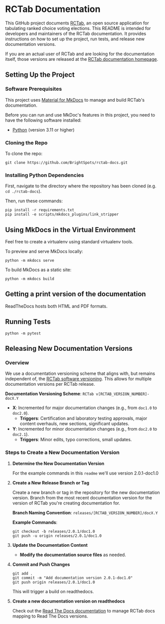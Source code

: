 # RCTab Documentation

This GitHub project documents [RCTab](https://rcvresources.org/rctab), an open source application for tabulating ranked choice voting elections. This README is intended for developers and maintainers of the RCTab documentation. It provides instructions on how to set up the project, run tests, and release new documentation versions.

If you are an actual user of RCTab and are looking for the documentation itself, those versions are released at the [RCTab documentation homepage](https://rctab-docs.readthedocs.io/).

## Setting Up the Project

### Software Prerequisites
This project uses [Material for MkDocs](https://squidfunk.github.io/mkdocs-material/) to manage and build RCTab's
documentation.

Before you can run and use MkDoc's features in this project, you need to have the following software installed:

- [Python](https://www.python.org/downloads/) (version 3.11 or higher)

### Cloning the Repo

To clone the repo:
```shell
git clone https://github.com/BrightSpots/rctab-docs.git
```

### Installing Python Dependencies

First, navigate to the directory where the repository has been cloned (e.g. `cd ./rctab-docs`).

Then, run these commands:
```shell
pip install -r requirements.txt
pip install -e scripts/mkdocs_plugins/link_stripper
```

## Using MkDocs in the Virtual Environment

Feel free to create a virtualenv using standard virtualenv tools.

To preview and serve MkDocs locally:
```shell
python -m mkdocs serve
```

To build MkDocs as a static site:
```shell
python -m mkdocs build
```

## Getting a print version of the documentation

ReadTheDocs hosts both HTML and PDF formats.

## Running Tests

```shell
python -m pytest
```


## Releasing New Documentation Versions

### Overview

We use a documentation versioning scheme that aligns with, but remains independent of, the [RCTab software versioning](https://github.com/BrightSpots/rcv/wiki/RCTab-Versioning). This allows for multiple documentation versions per RCTab release.

**Documentation Versioning Scheme**: `RCTab v[RCTAB_VERSION_NUMBER]-docX.Y`

- **X**: Incremented for major documentation changes (e.g., from `doc1.0` to `doc2.0`).
  - **Triggers**: Certification and laboratory testing approvals, major content overhauls, new sections, significant updates.
- **Y**: Incremented for minor documentation changes (e.g., from `doc2.0` to `doc2.1`).
  - **Triggers**: Minor edits, typo corrections, small updates.

### Steps to Create a New Documentation Version

1. **Determine the New Documentation Version**

   For the example commands in this `readme` we'll use version 2.0.1-doc1.0

2. **Create a New Release Branch or Tag**

   Create a new branch or tag in the repository for the new documentation version.
   Branch from the most recent documentation version for the version of RCTab you're creating documentation for. 
     
   **Branch Naming Convention**: `releases/[RCTAB_VERSION_NUMBER]/docX.Y`

   **Example Commands**:

   ```
   git checkout -b releases/2.0.1/doc1.0
   git push -u origin releases/2.0.1/doc1.0
   ```

3. **Update the Documentation Content**

   - **Modify the documentation source files** as needed.

4. **Commit and Push Changes**
   ```
   git add .
   git commit -m "Add documentation version 2.0.1-doc1.0"
   git push origin releases/2.0.1/doc1.0
   ```
   This will trigger a build on readthedocs.

5. **Create a new documentation version on readthedocs**

   Check out the [Read The Docs documentation](https://docs.readthedocs.com/platform/stable/versions.html) to manage RCTab docs mapping to Read The Docs versions. 